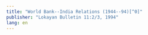 ```yaml
---
title: "World Bank--India Relations (1944--94)[^0]"
publisher: "Lokayan Bulletin 11:2/3, 1994"
lang: en
---
```


[^0]: Excerpted from _The World Bank and India_, Public Interest Research Group, 1994.

